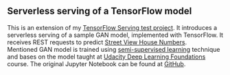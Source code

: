 ## Serverless serving of a TensorFlow model
This is an extension of my [TensorFlow Serving test project](https://github.com/Vetal1977/tf_serving_example). It introduces a serverless serving of a sample GAN model, implemented with TensorFlow. It receives REST requests to predict [Street View House Numbers](http://ufldl.stanford.edu/housenumbers/).  
Mentioned GAN model is trained using [semi-supervised learning](https://en.wikipedia.org/wiki/Semi-supervised_learning) technique and bases on the model taught at [Udacity Deep Learning Foundations](https://www.udacity.com/course/deep-learning-nanodegree-foundation--nd101) course. The original Jupyter Notebook can be found at [GitHub](https://github.com/udacity/deep-learning/tree/master/semi-supervised).  

